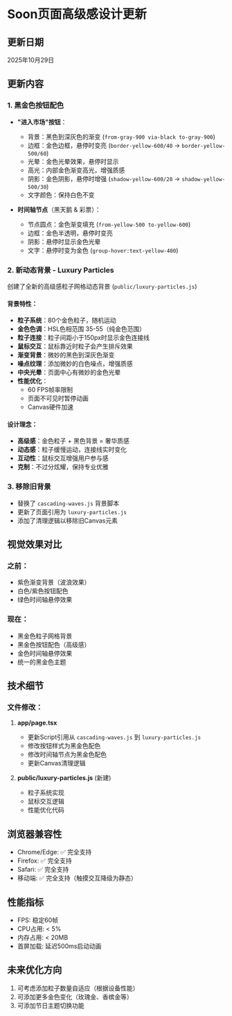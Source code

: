 # Soon页面高级感设计更新

## 更新日期
2025年10月29日

## 更新内容

### 1. 黑金色按钮配色
- **"进入市场"按钮**：
  - 背景：黑色到深灰色的渐变 (`from-gray-900 via-black to-gray-900`)
  - 边框：金色边框，悬停时变亮 (`border-yellow-600/40` → `border-yellow-500/60`)
  - 光晕：金色光晕效果，悬停时显示
  - 高光：内部金色渐变高光，增强质感
  - 阴影：金色阴影，悬停时增强 (`shadow-yellow-600/20` → `shadow-yellow-500/30`)
  - 文字颜色：保持白色不变

- **时间轴节点**（黑天鹅 & 彩票）：
  - 节点圆点：金色渐变填充 (`from-yellow-500 to-yellow-600`)
  - 边框：金色半透明，悬停时变亮
  - 阴影：悬停时显示金色光晕
  - 文字：悬停时变为金色 (`group-hover:text-yellow-400`)

### 2. 新动态背景 - Luxury Particles
创建了全新的高级感粒子网格动态背景 (`public/luxury-particles.js`)

#### 背景特性：
- **粒子系统**：80个金色粒子，随机运动
- **金色色调**：HSL色相范围 35-55（纯金色范围）
- **粒子连接**：粒子间距小于150px时显示金色连接线
- **鼠标交互**：鼠标靠近时粒子会产生排斥效果
- **渐变背景**：微妙的黑色到深灰色渐变
- **噪点纹理**：添加微妙的白色噪点，增强质感
- **中央光晕**：页面中心有微妙的金色光晕
- **性能优化**：
  - 60 FPS帧率限制
  - 页面不可见时暂停动画
  - Canvas硬件加速

#### 设计理念：
- **高级感**：金色粒子 + 黑色背景 = 奢华质感
- **动态感**：粒子缓慢运动，连接线实时变化
- **互动性**：鼠标交互增强用户参与感
- **克制**：不过分炫耀，保持专业优雅

### 3. 移除旧背景
- 替换了 `cascading-waves.js` 背景脚本
- 更新了页面引用为 `luxury-particles.js`
- 添加了清理逻辑以移除旧Canvas元素

## 视觉效果对比

### 之前：
- 紫色渐变背景（波浪效果）
- 白色/紫色按钮配色
- 绿色时间轴悬停效果

### 现在：
- 黑金色粒子网格背景
- 黑金色按钮配色（高级感）
- 金色时间轴悬停效果
- 统一的黑金色主题

## 技术细节

### 文件修改：
1. **app/page.tsx**
   - 更新Script引用从 `cascading-waves.js` 到 `luxury-particles.js`
   - 修改按钮样式为黑金色配色
   - 修改时间轴节点为黑金色配色
   - 更新Canvas清理逻辑

2. **public/luxury-particles.js** (新建)
   - 粒子系统实现
   - 鼠标交互逻辑
   - 性能优化代码

## 浏览器兼容性
- Chrome/Edge: ✅ 完全支持
- Firefox: ✅ 完全支持
- Safari: ✅ 完全支持
- 移动端: ✅ 完全支持（触摸交互降级为静态）

## 性能指标
- FPS: 稳定60帧
- CPU占用: < 5%
- 内存占用: < 20MB
- 首屏加载: 延迟500ms启动动画

## 未来优化方向
1. 可考虑添加粒子数量自适应（根据设备性能）
2. 可添加更多金色变化（玫瑰金、香槟金等）
3. 可添加节日主题切换功能

